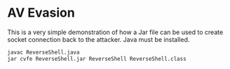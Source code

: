 # AV Evasion
This is a very simple demonstration of how a Jar file can be used to create socket connection back to the attacker.
Java must be installed.

``` bash
javac ReverseShell.java
jar cvfe ReverseShell.jar ReverseShell ReverseShell.class
```
